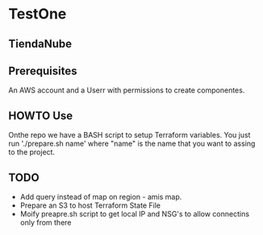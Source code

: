 # TestOne
## TiendaNube

## Prerequisites

An AWS account and a Userr with permissions to create componentes.

## HOWTO Use

Onthe repo we have a BASH script to setup Terraform variables. You just run './prepare.sh name' where "name" is the name that you want to assing to the project.

## TODO

- Add query instead of map on region - amis map.
- Prepare an S3 to host Terraform State File
- Moify preapre.sh script to get local IP and NSG's to allow connectins only from there
